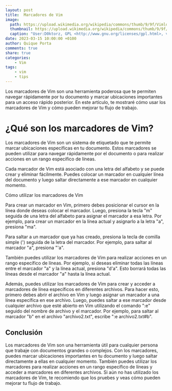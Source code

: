 ```yaml
---
layout: post
title:  Marcadores de Vim
image:
  path: https://upload.wikimedia.org/wikipedia/commons/thumb/9/9f/Vimlogo.svg/544px-Vimlogo.svg.png
  thumbnail: https://upload.wikimedia.org/wikipedia/commons/thumb/9/9f/Vimlogo.svg/240px-Vimlogo.svg.png
  caption: "User:D0ktorz, GPL <http://www.gnu.org/licenses/gpl.html>, via Wikimedia Commons"
date: 2023-03-15 10:00:00 +0100
author: Quique Porta
comments: true
share: true
categories:
    - Vim
tags:
    - vim
    - tips
---
```


Los marcadores de Vim son una herramienta poderosa que te permiten navegar rápidamente por tu documento y marcar ubicaciones importantes para un acceso rápido posterior. En este artículo, te mostraré cómo usar los marcadores de Vim y cómo pueden mejorar tu flujo de trabajo.

# ¿Qué son los marcadores de Vim?

Los marcadores de Vim son un sistema de etiquetado que te permite marcar ubicaciones específicas en tu documento. Estos marcadores se pueden utilizar para navegar rápidamente por el documento o para realizar acciones en un rango específico de líneas.

Cada marcador de Vim está asociado con una letra del alfabeto y se puede crear y eliminar fácilmente. Puedes colocar un marcador en cualquier línea del documento y luego saltar directamente a ese marcador en cualquier momento.

Cómo utilizar los marcadores de Vim

Para crear un marcador en Vim, primero debes posicionar el cursor en la línea donde deseas colocar el marcador. Luego, presiona la tecla "m" seguida de una letra del alfabeto para asignar el marcador a esa letra. Por ejemplo, para crear un marcador en la línea actual y asignarlo a la letra "a", presiona "ma".

Para saltar a un marcador que ya has creado, presiona la tecla de comilla simple (') seguida de la letra del marcador. Por ejemplo, para saltar al marcador "a", presiona "'a".

También puedes utilizar los marcadores de Vim para realizar acciones en un rango específico de líneas. Por ejemplo, si deseas eliminar todas las líneas entre el marcador "a" y la línea actual, presiona "d'a". Esto borrará todas las líneas desde el marcador "a" hasta la línea actual.

Además, puedes utilizar los marcadores de Vim para crear y acceder a marcadores de línea específicos en diferentes archivos. Para hacer esto, primero debes abrir el archivo en Vim y luego asignar un marcador a una línea específica en ese archivo. Luego, puedes saltar a ese marcador desde cualquier archivo que esté abierto en Vim utilizando el comando ":e" seguido del nombre de archivo y el marcador. Por ejemplo, para saltar al marcador "b" en el archivo "archivo2.txt", escribe ":e archivo2.txt#b".

## Conclusión

Los marcadores de Vim son una herramienta útil para cualquier persona que trabaje con documentos grandes o complejos. Con los marcadores, puedes marcar ubicaciones importantes en tu documento y luego saltar directamente a ellas en cualquier momento. También puedes utilizar los marcadores para realizar acciones en un rango específico de líneas y acceder a marcadores en diferentes archivos. Si aún no has utilizado los marcadores de Vim, te recomiendo que los pruebes y veas cómo pueden mejorar tu flujo de trabajo.